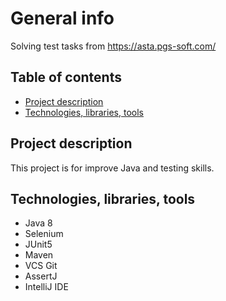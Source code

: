 # General info
Solving test tasks from https://asta.pgs-soft.com/

## Table of contents
* [Project description](#general-info)
* [Technologies, libraries, tools](#technologies,-libraries,-tools)

## Project description
This project is for improve Java and testing skills.

## Technologies, libraries, tools
* Java 8
* Selenium
* JUnit5
* Maven
* VCS Git
* AssertJ
* IntelliJ IDE